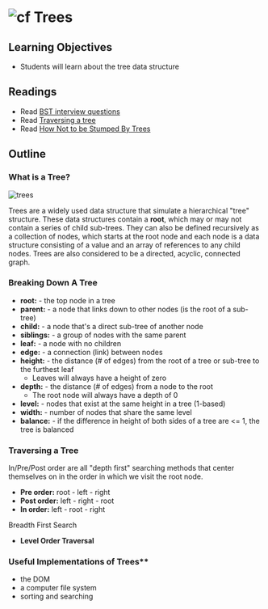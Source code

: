 ![cf](http://i.imgur.com/7v5ASc8.png) Trees
===

## Learning Objectives
* Students will learn about the tree data structure

## Readings
* Read [BST interview questions](https://khan4019.github.io/front-end-Interview-Questions/bst.html)
* Read [Traversing a tree](https://www.geeksforgeeks.org/bfs-vs-dfs-binary-tree/)
* Read [How Not to be Stumped By Trees](https://medium.com/basecs/how-to-not-be-stumped-by-trees-5f36208f68a7)

## Outline

### What is a Tree?
![trees](https://s3-us-west-2.amazonaws.com/s.cdpn.io/154088/Screen%20Shot%202017-03-30%20at%204.47.30%20PM.png)

Trees are a widely used data structure that simulate a hierarchical "tree" structure. These data structures contain a **root**, which may or may not contain a series of child sub-trees. They can also be defined recursively as a collection of nodes, which starts at the root node and each node is a data structure consisting of a value and an array of references to any child nodes. Trees are also considered to be a directed, acyclic, connected graph.

### Breaking Down A Tree
  * **root:** - the top node in a tree
  * **parent:** - a node that links down to other nodes (is the root of a sub-tree)
  * **child:** - a node that's a direct sub-tree of another node
  * **siblings:** - a group of nodes with the same parent
  * **leaf:** - a node with no children
  * **edge:** - a connection (link) between nodes
  * **height:** - the distance (# of edges) from the root of a tree or sub-tree to the furthest leaf
    * Leaves will always have a height of zero
  * **depth:** - the distance (# of edges) from a node to the root
    * The root node will always have a depth of 0
  * **level:** - nodes that exist at the same height in a tree (1-based)
  * **width:** - number of nodes that share the same level 
  * **balance:** - if the difference in height of both sides of a tree are <= 1, the tree is balanced
   
### Traversing a Tree
In/Pre/Post order are all "depth first" searching methods that center themselves on in the order in which we visit the root node.  
  * **Pre order:** root - left - right
  * **Post order:** left - right - root
  * **In order:** left - root - right
  
Breadth First Search
  * **Level Order Traversal**
  
  
### Useful Implementations of Trees**
  * the DOM
  * a computer file system
  * sorting and searching

